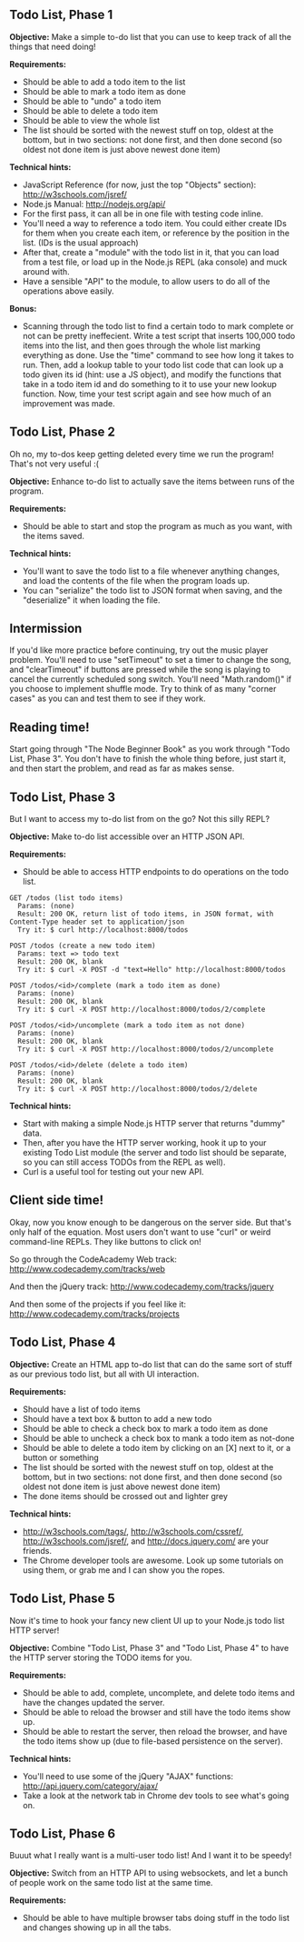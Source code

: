 ## Todo List, Phase 1

**Objective:** Make a simple to-do list that you can use to keep track of all the things that need doing!

**Requirements:**
* Should be able to add a todo item to the list
* Should be able to mark a todo item as done
* Should be able to "undo" a todo item
* Should be able to delete a todo item
* Should be able to view the whole list
* The list should be sorted with the newest stuff on top, oldest at the bottom, but in two sections: not done first, and then done second (so oldest not done item is just above newest done item)

**Technical hints:**
* JavaScript Reference (for now, just the top "Objects" section): http://w3schools.com/jsref/
* Node.js Manual: http://nodejs.org/api/
* For the first pass, it can all be in one file with testing code inline.
* You'll need a way to reference a todo item. You could either create IDs for them when you create each item, or reference by the position in the list. (IDs is the usual approach)
* After that, create a "module" with the todo list in it, that you can load from a test file, or load up in the Node.js REPL (aka console) and muck around with.
* Have a sensible "API" to the module, to allow users to do all of the operations above easily.

**Bonus:**
* Scanning through the todo list to find a certain todo to mark complete or not can be pretty ineffecient. Write a test script that inserts 100,000 todo items into the list, and then goes through the whole list marking everything as done. Use the "time" command to see how long it takes to run. Then, add a lookup table to your todo list code that can look up a todo given its id (hint: use a JS object), and modify the functions that take in a todo item id and do something to it to use your new lookup function. Now, time your test script again and see how much of an improvement was made.


## Todo List, Phase 2

Oh no, my to-dos keep getting deleted every time we run the program! That's not very useful :(

**Objective:** Enhance to-do list to actually save the items between runs of the program.

**Requirements:**
* Should be able to start and stop the program as much as you want, with the items saved.

**Technical hints:**
* You'll want to save the todo list to a file whenever anything changes, and load the contents of the file when the program loads up.
* You can "serialize" the todo list to JSON format when saving, and the "deserialize" it when loading the file.


## Intermission

If you'd like more practice before continuing, try out the music player problem. You'll need to use "setTimeout" to set a timer to change the song, and "clearTimeout" if buttons are pressed while the song is playing to cancel the currently scheduled song switch. You'll need "Math.random()" if you choose to implement shuffle mode. Try to think of as many "corner cases" as you can and test them to see if they work.


## Reading time!

Start going through "The Node Beginner Book" as you work through "Todo List, Phase 3". You don't have to finish the whole thing before, just start it, and then start the problem, and read as far as makes sense.


## Todo List, Phase 3

But I want to access my to-do list from on the go? Not this silly REPL?

**Objective:** Make to-do list accessible over an HTTP JSON API.

**Requirements:**
* Should be able to access HTTP endpoints to do operations on the todo list.

```
GET /todos (list todo items)
  Params: (none)
  Result: 200 OK, return list of todo items, in JSON format, with Content-Type header set to application/json
  Try it: $ curl http://localhost:8000/todos

POST /todos (create a new todo item)
  Params: text => todo text
  Result: 200 OK, blank
  Try it: $ curl -X POST -d "text=Hello" http://localhost:8000/todos

POST /todos/<id>/complete (mark a todo item as done)
  Params: (none)
  Result: 200 OK, blank
  Try it: $ curl -X POST http://localhost:8000/todos/2/complete

POST /todos/<id>/uncomplete (mark a todo item as not done)
  Params: (none)
  Result: 200 OK, blank
  Try it: $ curl -X POST http://localhost:8000/todos/2/uncomplete

POST /todos/<id>/delete (delete a todo item)
  Params: (none)
  Result: 200 OK, blank
  Try it: $ curl -X POST http://localhost:8000/todos/2/delete
```

**Technical hints:**
* Start with making a simple Node.js HTTP server that returns "dummy" data.
* Then, after you have the HTTP server working, hook it up to your existing Todo List module (the server and todo list should be separate, so you can still access TODOs from the REPL as well).
* Curl is a useful tool for testing out your new API.


## Client side time!

Okay, now you know enough to be dangerous on the server side. But that's only half of the equation. Most users don't want to use "curl" or weird command-line REPLs. They like buttons to click on!

So go through the CodeAcademy Web track: http://www.codecademy.com/tracks/web

And then the jQuery track: http://www.codecademy.com/tracks/jquery

And then some of the projects if you feel like it: http://www.codecademy.com/tracks/projects


## Todo List, Phase 4

**Objective:** Create an HTML app to-do list that can do the same sort of stuff as our previous todo list, but all with UI interaction.

**Requirements:**
* Should have a list of todo items
* Should have a text box & button to add a new todo
* Should be able to check a check box to mark a todo item as done
* Should be able to uncheck a check box to mank a todo item as not-done
* Should be able to delete a todo item by clicking on an [X] next to it, or a button or something
* The list should be sorted with the newest stuff on top, oldest at the bottom, but in two sections: not done first, and then done second (so oldest not done item is just above newest done item)
* The done items should be crossed out and lighter grey

**Technical hints:**
* http://w3schools.com/tags/, http://w3schools.com/cssref/, http://w3schools.com/jsref/, and http://docs.jquery.com/ are your friends.
* The Chrome developer tools are awesome. Look up some tutorials on using them, or grab me and I can show you the ropes.


## Todo List, Phase 5

Now it's time to hook your fancy new client UI up to your Node.js todo list HTTP server!

**Objective:** Combine "Todo List, Phase 3" and "Todo List, Phase 4" to have the HTTP server storing the TODO items for you.

**Requirements:**
* Should be able to add, complete, uncomplete, and delete todo items and have the changes updated the server.
* Should be able to reload the browser and still have the todo items show up.
* Should be able to restart the server, then reload the browser, and have the todo items show up (due to file-based persistence on the server).

**Technical hints:**
* You'll need to use some of the jQuery "AJAX" functions: http://api.jquery.com/category/ajax/
* Take a look at the network tab in Chrome dev tools to see what's going on.


## Todo List, Phase 6

Buuut what I really want is a multi-user todo list! And I want it to be speedy!

**Objective:** Switch from an HTTP API to using websockets, and let a bunch of people work on the same todo list at the same time.

**Requirements:**
* Should be able to have multiple browser tabs doing stuff in the todo list and changes showing up in all the tabs.
